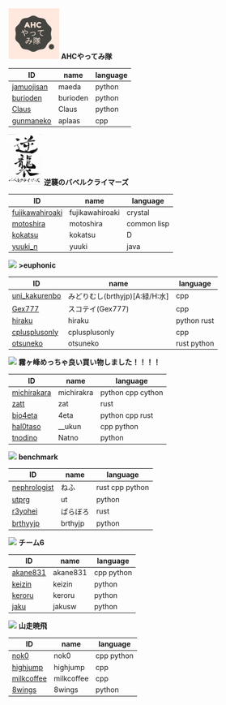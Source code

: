 <img src="./team1.jpg" height="100">
<strong>AHCやってみ隊</strong>

| ID                                                | name     | language |
| ------------------------------------------------- | -------- | -------- |
| [jamuojisan](https://atcoder.jp/users/jamuojisan) | maeda    | python   |
| [burioden](https://atcoder.jp/users/burioden)     | burioden | python   |
| [Claus](https://atcoder.jp/users/Claus)           | Claus    | python   |
| [gunmaneko](https://atcoder.jp/users/gunmaneko)   | aplaas   | cpp      |


<img src="./team2.jpg" height="100">
<strong>逆襲のバベルクライマーズ</strong>


| ID                                                          | name            | language    |
| ----------------------------------------------------------- | --------------- | ----------- |
| [fujikawahiroaki](https://atcoder.jp/users/fujikawahiroaki) | fujikawahiroaki | crystal     |
| [motoshira](https://atcoder.jp/users/motoshira)             | motoshira       | common lisp |
| [kokatsu](https://atcoder.jp/users/kokatsu)                 | kokatsu         | D           |
| [yuuki_n](https://atcoder.jp/users/yuuki_n)                 | yuuki           | java        |


<img src="./team3.png" height="100">
<strong>>euphonic</strong>


| ID                                                      | name                           | language    |
| ------------------------------------------------------- | ------------------------------ | ----------- |
| [uni_kakurenbo](https://atcoder.jp/users/uni_kakurenbo) | みどりむし(brthyjp)[A:緑/H:水] | cpp         |
| [Gex777](https://atcoder.jp/users/Gex777)               | スコテイ(Gex777)               | cpp         |
| [hiraku](https://atcoder.jp/users/hiraku)               | hiraku                         | python rust |
| [cplusplusonly](https://atcoder.jp/users/cplusplusonly) | cplusplusonly                  | cpp         |
| [otsuneko](https://atcoder.jp/users/otsuneko)           | otsuneko                       | rust python |

<img src="./team4.png" height="100">
<strong>霧ヶ峰めっちゃ良い買い物しました！！！！</strong>


| ID                                                  | name       | language          |
| --------------------------------------------------- | ---------- | ----------------- |
| [michirakara](https://atcoder.jp/users/michirakara) | michirakra | python cpp cython |
| [zatt](https://atcoder.jp/users/zatt)               | zat        | rust              |
| [bio4eta](https://atcoder.jp/users/bio4eta)         | 4eta       | python cpp rust   |
| [hal0taso](https://atcoder.jp/users/hal0taso)       | __ukun     | cpp python        |
| [tnodino](https://atcoder.jp/users/tnodino)         | Natno      | python            |

<img src="./team5.png" height="100">
<strong>benchmark</strong>



| ID                                                    | name     | language        |
| ----------------------------------------------------- | -------- | --------------- |
| [nephrologist](https://atcoder.jp/users/nephrologist) | ねふ     | rust cpp python |
| [utprg](https://atcoder.jp/users/utprg)               | ut       | python          |
| [r3yohei](https://atcoder.jp/users/r3yohei)           | ぱらぼろ | rust            |
| [brthyyjp](https://atcoder.jp/users/brthyyjp)         | brthyjp  | python          |


<img src="./team6.png" height="100">
<strong>チーム6</strong>



| ID                                            | name     | language   |
| --------------------------------------------- | -------- | ---------- |
| [akane831](https://atcoder.jp/users/akane831) | akane831 | cpp python |
| [keizin](https://atcoder.jp/users/keizin)     | keizin   | python     |
| [keroru](https://atcoder.jp/users/keroru)     | keroru   | python     |
| [jaku](https://atcoder.jp/users/jaku)         | jakusw   | python     |

<img src="./team7.png" height="100">
<strong>山走暁飛</strong>



| ID                                                | name       | language   |
| ------------------------------------------------- | ---------- | ---------- |
| [nok0](https://atcoder.jp/users/nok0)             | nok0       | cpp python |
| [highjump](https://atcoder.jp/users/highjump)     | highjump   | cpp        |
| [milkcoffee](https://atcoder.jp/users/milkcoffee) | milkcoffee | cpp        |
| [8wings](https://atcoder.jp/users/8wings)         | 8wings     | python     |
